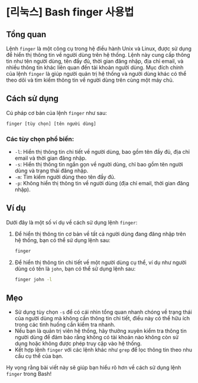 # [리눅스] Bash finger 사용법

## Tổng quan
Lệnh `finger` là một công cụ trong hệ điều hành Unix và Linux, được sử dụng để hiển thị thông tin về người dùng trên hệ thống. Lệnh này cung cấp thông tin như tên người dùng, tên đầy đủ, thời gian đăng nhập, địa chỉ email, và nhiều thông tin khác liên quan đến tài khoản người dùng. Mục đích chính của lệnh `finger` là giúp người quản trị hệ thống và người dùng khác có thể theo dõi và tìm kiếm thông tin về người dùng trên cùng một máy chủ.

## Cách sử dụng
Cú pháp cơ bản của lệnh `finger` như sau:

```bash
finger [tùy chọn] [tên người dùng]
```

### Các tùy chọn phổ biến:
- `-l`: Hiển thị thông tin chi tiết về người dùng, bao gồm tên đầy đủ, địa chỉ email và thời gian đăng nhập.
- `-s`: Hiển thị thông tin ngắn gọn về người dùng, chỉ bao gồm tên người dùng và trạng thái đăng nhập.
- `-m`: Tìm kiếm người dùng theo tên đầy đủ.
- `-p`: Không hiển thị thông tin về người dùng (địa chỉ email, thời gian đăng nhập).

## Ví dụ
Dưới đây là một số ví dụ về cách sử dụng lệnh `finger`:

1. Để hiển thị thông tin cơ bản về tất cả người dùng đang đăng nhập trên hệ thống, bạn có thể sử dụng lệnh sau:

   ```bash
   finger
   ```

2. Để hiển thị thông tin chi tiết về một người dùng cụ thể, ví dụ như người dùng có tên là `john`, bạn có thể sử dụng lệnh sau:

   ```bash
   finger john -l
   ```

## Mẹo
- Sử dụng tùy chọn `-s` để có cái nhìn tổng quan nhanh chóng về trạng thái của người dùng mà không cần thông tin chi tiết, điều này có thể hữu ích trong các tình huống cần kiểm tra nhanh.
- Nếu bạn là quản trị viên hệ thống, hãy thường xuyên kiểm tra thông tin người dùng để đảm bảo rằng không có tài khoản nào không còn sử dụng hoặc không được phép truy cập vào hệ thống.
- Kết hợp lệnh `finger` với các lệnh khác như `grep` để lọc thông tin theo nhu cầu cụ thể của bạn.

Hy vọng rằng bài viết này sẽ giúp bạn hiểu rõ hơn về cách sử dụng lệnh `finger` trong Bash!